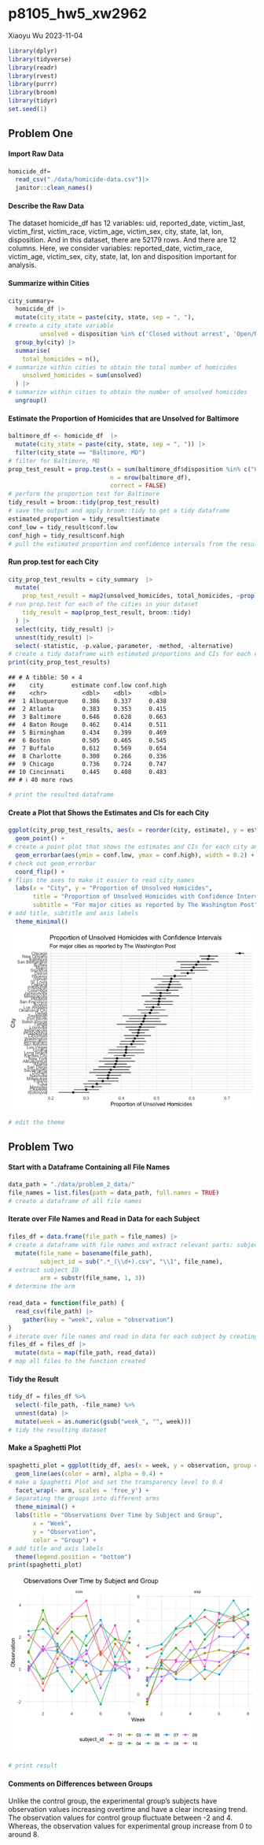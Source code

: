 p8105_hw5_xw2962
================
Xiaoyu Wu
2023-11-04

``` r
library(dplyr)
library(tidyverse)
library(readr)
library(rvest)
library(purrr)
library(broom)
library(tidyr)
set.seed(1)
```

## Problem One

#### Import Raw Data

``` r
homicide_df= 
  read_csv("./data/homicide-data.csv")|>
  janitor::clean_names() 
```

#### Describe the Raw Data

The dataset homicide_df has 12 variables: uid, reported_date,
victim_last, victim_first, victim_race, victim_age, victim_sex, city,
state, lat, lon, disposition. And in this dataset, there are 52179 rows.
And there are 12 columns. Here, we consider variables: reported_date,
victim_race, victim_age, victim_sex, city, state, lat, lon and
disposition important for analysis.

#### Summarize within Cities

``` r
city_summary=
  homicide_df |> 
  mutate(city_state = paste(city, state, sep = ", "),
# create a city_state variable
         unsolved = disposition %in% c('Closed without arrest', 'Open/No arrest')) |> 
  group_by(city) |> 
  summarise(
    total_homicides = n(),
# summarize within cities to obtain the total number of homicides
    unsolved_homicides = sum(unsolved)
  ) |> 
# summarize within cities to obtain the number of unsolved homicides
  ungroup() 
```

#### Estimate the Proportion of Homicides that are Unsolved for Baltimore

``` r
baltimore_df <- homicide_df  |>
  mutate(city_state = paste(city, state, sep = ", ")) |>
  filter(city_state == "Baltimore, MD")
# filter for Baltimore, MD
prop_test_result = prop.test(x = sum(baltimore_df$disposition %in% c("Closed without arrest", "Open/No arrest")),
                             n = nrow(baltimore_df),
                             correct = FALSE) 
# perform the proportion test for Baltimore
tidy_result = broom::tidy(prop_test_result)
# save the output and apply broom::tidy to get a tidy dataframe
estimated_proportion = tidy_result$estimate
conf_low = tidy_result$conf.low
conf_high = tidy_result$conf.high
# pull the estimated proportion and confidence intervals from the resulting tidy dataframe
```

#### Run prop.test for each City

``` r
city_prop_test_results = city_summary  |> 
  mutate(
    prop_test_result = map2(unsolved_homicides, total_homicides, ~prop.test(x = .x, n = .y)),
# run prop.test for each of the cities in your dataset
    tidy_result = map(prop_test_result, broom::tidy)
  ) |>
  select(city, tidy_result) |>
  unnest(tidy_result) |>
  select(-statistic, -p.value,-parameter, -method, -alternative) 
# create a tidy dataframe with estimated proportions and CIs for each city
print(city_prop_test_results)
```

    ## # A tibble: 50 × 4
    ##    city        estimate conf.low conf.high
    ##    <chr>          <dbl>    <dbl>     <dbl>
    ##  1 Albuquerque    0.386    0.337     0.438
    ##  2 Atlanta        0.383    0.353     0.415
    ##  3 Baltimore      0.646    0.628     0.663
    ##  4 Baton Rouge    0.462    0.414     0.511
    ##  5 Birmingham     0.434    0.399     0.469
    ##  6 Boston         0.505    0.465     0.545
    ##  7 Buffalo        0.612    0.569     0.654
    ##  8 Charlotte      0.300    0.266     0.336
    ##  9 Chicago        0.736    0.724     0.747
    ## 10 Cincinnati     0.445    0.408     0.483
    ## # ℹ 40 more rows

``` r
# print the resulted dataframe 
```

#### Create a Plot that Shows the Estimates and CIs for each City

``` r
ggplot(city_prop_test_results, aes(x = reorder(city, estimate), y = estimate)) +
  geom_point() +
# create a point plot that shows the estimates and CIs for each city and organize cities according to the proportion of unsolved homicides.
  geom_errorbar(aes(ymin = conf.low, ymax = conf.high), width = 0.2) +
# check out geom_errorbar
  coord_flip() +  
# flips the axes to make it easier to read city names
  labs(x = "City", y = "Proportion of Unsolved Homicides",
       title = "Proportion of Unsolved Homicides with Confidence Intervals",
       subtitle = "For major cities as reported by The Washington Post") +
# add title, subtitle and axis labels
  theme_minimal()
```

![](p8105_hw5_xw2962_files/figure-gfm/unnamed-chunk-6-1.png)<!-- -->

``` r
# edit the theme 
```

## Problem Two

#### Start with a Dataframe Containing all File Names

``` r
data_path = "./data/problem_2_data/"
file_names = list.files(path = data_path, full.names = TRUE)
# create a dataframe of all file names
```

#### Iterate over File Names and Read in Data for each Subject

``` r
files_df = data.frame(file_path = file_names) |>
# create a dataframe with file names and extract relevant parts: subject ID and arm 
  mutate(file_name = basename(file_path),
         subject_id = sub(".*_(\\d+).csv", "\\1", file_name), 
# extract subject ID
         arm = substr(file_name, 1, 3)) 
# determine the arm

read_data = function(file_path) {
  read_csv(file_path) |>
    gather(key = "week", value = "observation") 
}
# iterate over file names and read in data for each subject by creating a function 
files_df = files_df |>
  mutate(data = map(file_path, read_data))
# map all files to the function created 
```

#### Tidy the Result

``` r
tidy_df = files_df %>%
  select(-file_path, -file_name) %>%
  unnest(data) |> 
  mutate(week = as.numeric(gsub("week_", "", week)))
# tidy the resulting dataset 
```

#### Make a Spaghetti Plot

``` r
spaghetti_plot = ggplot(tidy_df, aes(x = week, y = observation, group = subject_id)) +
  geom_line(aes(color = arm), alpha = 0.4) +
# make a Spaghetti Plot and set the transparency level to 0.4 
  facet_wrap(~ arm, scales = 'free_y') +  
# Separating the groups into different arms 
  theme_minimal() +
  labs(title = "Observations Over Time by Subject and Group",
       x = "Week",
       y = "Observation",
       color = "Group") +
# add title and axis labels 
  theme(legend.position = "bottom")
print(spaghetti_plot)
```

![](p8105_hw5_xw2962_files/figure-gfm/unnamed-chunk-10-1.png)<!-- -->

``` r
# print result 
```

#### Comments on Differences between Groups

Unlike the control group, the experimental group’s subjects have
observation values increasing overtime and have a clear increasing
trend. The observation values for control group fluctuate between -2 and
4. Whereas, the observation values for experimental group increase from
0 to around 8.
